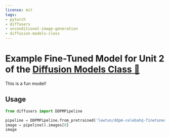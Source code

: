```yaml
---
license: mit
tags:
- pytorch
- diffusers
- unconditional-image-generation
- diffusion-models-class
---
```


# Example Fine-Tuned Model for Unit 2 of the [Diffusion Models Class 🧨](https://github.com/huggingface/diffusion-models-class)

This is a fun model!

## Usage

```python
from diffusers import DDPMPipeline

pipeline = DDPMPipeline.from_pretrained('lewtun/ddpm-celebahq-finetuned-butterflies')
image = pipeline().images[0]
image
```
